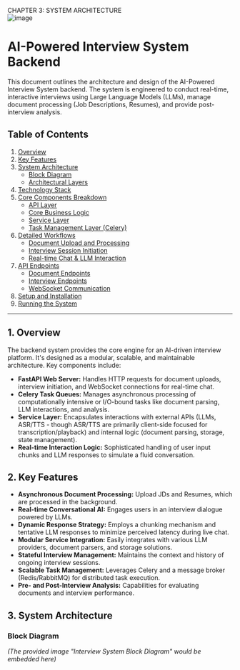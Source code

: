 CHAPTER 3: SYSTEM ARCHITECTURE	
![image](https://github.com/user-attachments/assets/47ac2730-8cad-42c7-b168-cac13453fd07)

# AI-Powered Interview System Backend

This document outlines the architecture and design of the AI-Powered Interview System backend. The system is engineered to conduct real-time, interactive interviews using Large Language Models (LLMs), manage document processing (Job Descriptions, Resumes), and provide post-interview analysis.

## Table of Contents

1.  [Overview](#overview)
2.  [Key Features](#key-features)
3.  [System Architecture](#system-architecture)
    *   [Block Diagram](#block-diagram)
    *   [Architectural Layers](#architectural-layers)
4.  [Technology Stack](#technology-stack)
5.  [Core Components Breakdown](#core-components-breakdown)
    *   [API Layer](#api-layer)
    *   [Core Business Logic](#core-business-logic)
    *   [Service Layer](#service-layer)
    *   [Task Management Layer (Celery)](#task-management-layer-celery)
6.  [Detailed Workflows](#detailed-workflows)
    *   [Document Upload and Processing](#document-upload-and-processing)
    *   [Interview Session Initiation](#interview-session-initiation)
    *   [Real-time Chat & LLM Interaction](#real-time-chat--llm-interaction)
7.  [API Endpoints](#api-endpoints)
    *   [Document Endpoints](#document-endpoints)
    *   [Interview Endpoints](#interview-endpoints)
    *   [WebSocket Communication](#websocket-communication)
8.  [Setup and Installation](#setup-and-installation)
9.  [Running the System](#running-the-system)

---

## 1. Overview

The backend system provides the core engine for an AI-driven interview platform. It's designed as a modular, scalable, and maintainable architecture. Key components include:

*   **FastAPI Web Server:** Handles HTTP requests for document uploads, interview initiation, and WebSocket connections for real-time chat.
*   **Celery Task Queues:** Manages asynchronous processing of computationally intensive or I/O-bound tasks like document parsing, LLM interactions, and analysis.
*   **Service Layer:** Encapsulates interactions with external APIs (LLMs, ASR/TTS - though ASR/TTS are primarily client-side focused for transcription/playback) and internal logic (document parsing, storage, state management).
*   **Real-time Interaction Logic:** Sophisticated handling of user input chunks and LLM responses to simulate a fluid conversation.

## 2. Key Features

*   **Asynchronous Document Processing:** Upload JDs and Resumes, which are processed in the background.
*   **Real-time Conversational AI:** Engages users in an interview dialogue powered by LLMs.
*   **Dynamic Response Strategy:** Employs a chunking mechanism and tentative LLM responses to minimize perceived latency during live chat.
*   **Modular Service Integration:** Easily integrates with various LLM providers, document parsers, and storage solutions.
*   **Stateful Interview Management:** Maintains the context and history of ongoing interview sessions.
*   **Scalable Task Management:** Leverages Celery and a message broker (Redis/RabbitMQ) for distributed task execution.
*   **Pre- and Post-Interview Analysis:** Capabilities for evaluating documents and interview performance.

## 3. System Architecture

### Block Diagram

*(The provided image "Interview System Block Diagram" would be embedded here)*
